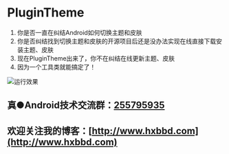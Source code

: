 # PluginTheme
1. 你是否一直在纠结Android如何切换主题和皮肤
2. 你是否纠结找到切换主题和皮肤的开源项目后还是没办法实现在线直接下载安装主题、皮肤
3. 现在PluginTheme出来了，你不在纠结在线更新主题、皮肤
4. 因为一个工具类就能搞定了！


![运行效果](http://7sbmna.com1.z0.glb.clouddn.com/PluginTheme.gif)

## 真●Android技术交流群：[255795935](http://shang.qq.com/wpa/qunwpa?idkey=6fb674e18e9059adda1d503bd2f0e016cf25f31a0e6ba7ad4c56b53b090a07c3)
## 欢迎关注我的博客：[http://www.hxbbd.com](http://www.hxbbd.com)


